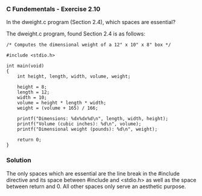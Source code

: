### C Fundementals - Exercise 2.10

In the dweight.c program (Section 2.4), which spaces are essential?

The dweight.c program, found Section 2.4 is as follows:

```
/* Computes the dimensional weight of a 12" x 10" x 8" box */

#include <stdio.h>

int main(void)
{
    int height, length, width, volume, weight;

    height = 8;
    length = 12;
    width = 10;
    volume = height * length * width;
    weight = (volume + 165) / 166;

    printf("Dimensions: %dx%dx%d\n", length, width, height);
    printf("Volume (cubic inches): %d\n", volume);
    printf("Dimensional weight (pounds): %d\n", weight);

    return 0;
}
```

###  Solution

The only spaces which are essential are the line break in the #include directive and its space between #include and <stdio.h> as well as the space between return and 0.
All other spaces only serve an aesthetic purpose.
